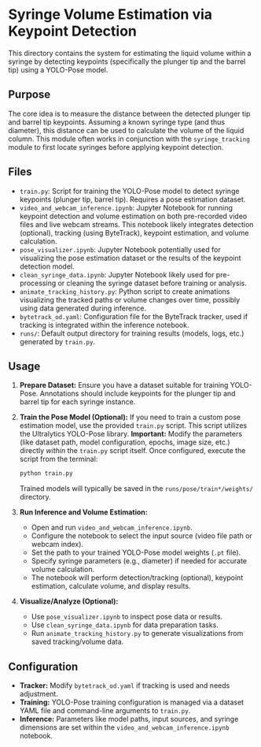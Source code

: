 # Syringe Volume Estimation via Keypoint Detection

This directory contains the system for estimating the liquid volume within a syringe by detecting keypoints (specifically the plunger tip and the barrel tip) using a YOLO-Pose model.

## Purpose

The core idea is to measure the distance between the detected plunger tip and barrel tip keypoints. Assuming a known syringe type (and thus diameter), this distance can be used to calculate the volume of the liquid column. This module often works in conjunction with the `syringe_tracking` module to first locate syringes before applying keypoint detection.

## Files

-   `train.py`: Script for training the YOLO-Pose model to detect syringe keypoints (plunger tip, barrel tip). Requires a pose estimation dataset.
-   `video_and_webcam_inference.ipynb`: Jupyter Notebook for running keypoint detection and volume estimation on both pre-recorded video files and live webcam streams. This notebook likely integrates detection (optional), tracking (using ByteTrack), keypoint estimation, and volume calculation.
-   `pose_visualizer.ipynb`: Jupyter Notebook potentially used for visualizing the pose estimation dataset or the results of the keypoint detection model.
-   `clean_syringe_data.ipynb`: Jupyter Notebook likely used for pre-processing or cleaning the syringe dataset before training or analysis.
-   `animate_tracking_history.py`: Python script to create animations visualizing the tracked paths or volume changes over time, possibly using data generated during inference.
-   `bytetrack_od.yaml`: Configuration file for the ByteTrack tracker, used if tracking is integrated within the inference notebook.
-   `runs/`: Default output directory for training results (models, logs, etc.) generated by `train.py`.

## Usage

1.  **Prepare Dataset:**
    Ensure you have a dataset suitable for training YOLO-Pose. Annotations should include keypoints for the plunger tip and barrel tip for each syringe instance.

2.  **Train the Pose Model (Optional):**
    If you need to train a custom pose estimation model, use the provided `train.py` script. This script utilizes the Ultralytics YOLO-Pose library.
    **Important:** Modify the parameters (like dataset path, model configuration, epochs, image size, etc.) directly *within* the `train.py` script itself.
    Once configured, execute the script from the terminal:
    ```bash
    python train.py
    ```
    Trained models will typically be saved in the `runs/pose/train*/weights/` directory.

3.  **Run Inference and Volume Estimation:**
    -   Open and run `video_and_webcam_inference.ipynb`.
    -   Configure the notebook to select the input source (video file path or webcam index).
    -   Set the path to your trained YOLO-Pose model weights (`.pt` file).
    -   Specify syringe parameters (e.g., diameter) if needed for accurate volume calculation.
    -   The notebook will perform detection/tracking (optional), keypoint estimation, calculate volume, and display results.

4.  **Visualize/Analyze (Optional):**
    -   Use `pose_visualizer.ipynb` to inspect pose data or results.
    -   Use `clean_syringe_data.ipynb` for data preparation tasks.
    -   Run `animate_tracking_history.py` to generate visualizations from saved tracking/volume data.

## Configuration

-   **Tracker:** Modify `bytetrack_od.yaml` if tracking is used and needs adjustment.
-   **Training:** YOLO-Pose training configuration is managed via a dataset YAML file and command-line arguments to `train.py`.
-   **Inference:** Parameters like model paths, input sources, and syringe dimensions are set within the `video_and_webcam_inference.ipynb` notebook.

